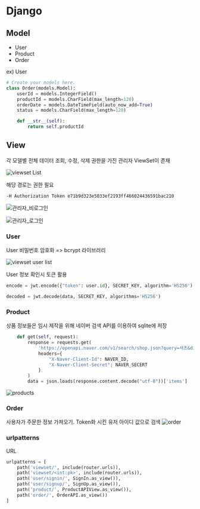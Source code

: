 # Django

## Model
- User
- Product
- Order

ex) User
```python
# Create your models here.
class Order(models.Model):
    userId = models.IntegerField()
    productId = models.CharField(max_length=120)
    orderDate = models.DateTimeField(auto_now_add=True)
    status = models.CharField(max_length=120)

    def __str__(self):
        return self.productId
```

## View
각 모델별 전체 데이터 조회, 수정, 삭제 권한을 가진 관리자 ViewSet이 존재

![viewset List](https://user-images.githubusercontent.com/45132207/115148727-de9ae400-a09b-11eb-8b55-e9d00cc0eeef.PNG)

해당 경로는 권한 필요
```request
-H Authorization Token e71b9d323e5033ef2193ff466024436591bac210
```

![관리자_비로그인](https://user-images.githubusercontent.com/45132207/115148764-0f7b1900-a09c-11eb-988b-7f129fdce7de.PNG)

![관리자_로그인](https://user-images.githubusercontent.com/45132207/115148767-130ea000-a09c-11eb-81b2-756626a8027a.PNG)

### User

User 비밀번호 암호화 => bcrypt 라이브러리

![viewset user list](https://user-images.githubusercontent.com/45132207/115148814-46512f00-a09c-11eb-903e-ab48b25402f0.PNG)

User 정보 확인시 토큰 활용
```python
encode = jwt.encode({"token": user.id}, SECRET_KEY, algorithm='HS256').encode('UTF-8')

decoded = jwt.decode(data, SECRET_KEY, algorithms='HS256')
```

### Product

상품 정보들은 임시 제작을 위해 네이버 검색 API를 이용하여 sqlite에 저장

```python
    def get(self, request):
        response = requests.get(
            'https://openapi.naver.com/v1/search/shop.json?query=셔츠&display=10&start=1&sort=sim',
            headers={
                "X-Naver-Client-Id": NAVER_ID,
                "X-Naver-Client-Secret": NAVER_SECERT
            }
        )
        data = json.loads(response.content.decode("utf-8"))['items']
```
![products](https://user-images.githubusercontent.com/45132207/115148820-4a7d4c80-a09c-11eb-866e-a2767f637802.PNG)

### Order
사용자가 주문한 정보 가져오기.
Token화 시킨 유저 아이디 값으로 검색
![order](https://user-images.githubusercontent.com/45132207/115148998-f7f06000-a09c-11eb-93e0-6dc7f67f8a46.PNG)

### urlpatterns
URL
```python
urlpatterns = [
    path('viewset/', include(router.urls)),
    path('viewset/<int:pk>', include(router.urls)),
    path('user/signin/', SignIn.as_view()),
    path('user/signup/', SignUp.as_view()),
    path('product/', ProductAPIView.as_view()),
    path('order/', OrderAPI.as_view())
]
```
